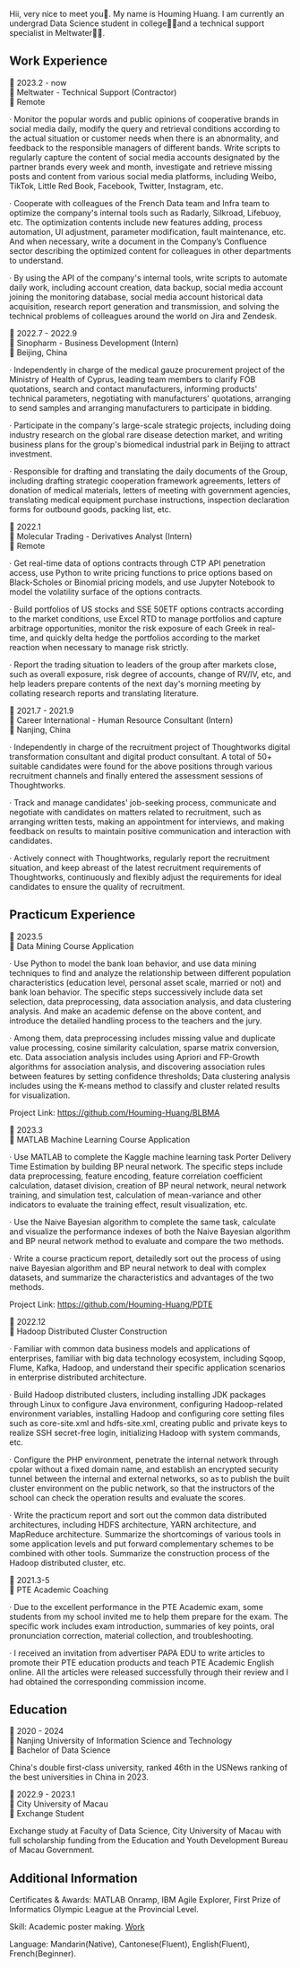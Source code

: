 Hii, very nice to meet you👋. My name is Houming Huang. I am currently an undergrad Data Science student in college👨‍🎓and a technical support specialist in Meltwater👨‍🔬.  
## Work Experience
📆 2023.2 - now  
💼 Meltwater - Technical Support (Contractor)  
📍 Remote  

· Monitor the popular words and public opinions of cooperative brands in social media daily, modify the query and retrieval conditions according to the actual situation or customer needs when there is an abnormality, and feedback to the responsible managers of different bands. Write scripts to regularly capture the content of social media accounts designated by the partner brands every week and month, investigate and retrieve missing posts and content from various social media platforms, including Weibo, TikTok, Little Red Book, Facebook, Twitter, Instagram, etc.

· Cooperate with colleagues of the French Data team and Infra team to optimize the company's internal tools such as Radarly, Silkroad, Lifebuoy, etc. The optimization contents include new features adding, process automation, UI adjustment, parameter modification, fault maintenance, etc. And when necessary, write a document in the Company’s Confluence sector describing the optimized content for colleagues in other departments to understand.

· By using the API of the company's internal tools, write scripts to automate daily work, including account creation, data backup, social media account joining the monitoring database, social media account historical data acquisition, research report generation and transmission, and solving the technical problems of colleagues around the world on Jira and Zendesk.


📆 2022.7 - 2022.9  
💼 Sinopharm - Business Development (Intern)  
📍 Beijing, China  

· Independently in charge of the medical gauze procurement project of the Ministry of Health of Cyprus, leading team members to clarify FOB quotations, search and contact manufacturers, informing products' technical parameters, negotiating with manufacturers' quotations, arranging to send samples and arranging manufacturers to participate in bidding.

· Participate in the company's large-scale strategic projects, including doing industry research on the global rare disease detection market, and writing business plans for the group's biomedical industrial park in Beijing to attract investment.

· Responsible for drafting and translating the daily documents of the Group, including drafting strategic cooperation framework agreements, letters of donation of medical materials, letters of meeting with government agencies, translating medical equipment purchase instructions, inspection declaration forms for outbound goods, packing list, etc.


📆 2022.1  
💼 Molecular Trading - Derivatives Analyst (Intern)  
📍 Remote  

· Get real-time data of options contracts through CTP API penetration access, use Python to write pricing functions to price options based on Black-Scholes or Binomial pricing models, and use Jupyter Notebook to model the volatility surface of the options contracts.

· Build portfolios of US stocks and SSE 50ETF options contracts according to the market conditions, use Excel RTD to manage portfolios and capture arbitrage opportunities, monitor the risk exposure of each Greek in real-time, and quickly delta hedge the portfolios according to the market reaction when necessary to manage risk strictly.

· Report the trading situation to leaders of the group after markets close, such as overall exposure, risk degree of accounts, change of RV/IV, etc, and help leaders prepare contents of the next day's morning meeting by collating research reports and translating literature.


📆 2021.7 - 2021.9  
💼 Career International - Human Resource Consultant (Intern)  
📍 Nanjing, China  

· Independently in charge of the recruitment project of Thoughtworks digital transformation consultant and digital product consultant. A total of 50+ suitable candidates were found for the above positions through various recruitment channels and finally entered the assessment sessions of Thoughtworks.

· Track and manage candidates' job-seeking process, communicate and negotiate with candidates on matters related to recruitment, such as arranging written tests, making an appointment for interviews, and making feedback on results to maintain positive communication and interaction with candidates.

· Actively connect with Thoughtworks, regularly report the recruitment situation, and keep abreast of the latest recruitment requirements of Thoughtworks, continuously and flexibly adjust the requirements for ideal candidates to ensure the quality of recruitment.
## Practicum Experience
📆 2023.5  
💼 Data Mining Course Application

· Use Python to model the bank loan behavior, and use data mining techniques to find and analyze the relationship between different population characteristics (education level, personal asset scale, married or not) and bank loan behavior. The specific steps successively include data set selection, data preprocessing, data association analysis, and data clustering analysis. And make an academic defense on the above content, and introduce the detailed handling process to the teachers and the jury.

· Among them, data preprocessing includes missing value and duplicate value processing, cosine similarity calculation, sparse matrix conversion, etc. Data association analysis includes using Apriori and FP-Growth algorithms for association analysis, and discovering association rules between features by setting confidence thresholds; Data clustering analysis includes using the K-means method to classify and cluster related results for visualization.

Project Link: https://github.com/Houming-Huang/BLBMA

📆 2023.3  
💼 MATLAB Machine Learning Course Application

· Use MATLAB to complete the Kaggle machine learning task Porter Delivery Time Estimation by building BP neural network. The specific steps include data preprocessing, feature encoding, feature correlation coefficient calculation, dataset division, creation of BP neural network, neural network training, and simulation test, calculation of mean-variance and other indicators to evaluate the training effect, result visualization, etc.

· Use the Naive Bayesian algorithm to complete the same task, calculate and visualize the performance indexes of both the Naive Bayesian algorithm and BP neural network method to evaluate and compare the two methods.

· Write a course practicum report, detailedly sort out the process of using naive Bayesian algorithm and BP neural network to deal with complex datasets, and summarize the characteristics and advantages of the two methods.

Project Link: https://github.com/Houming-Huang/PDTE

📆 2022.12  
💼 Hadoop Distributed Cluster Construction

· Familiar with common data business models and applications of enterprises, familiar with big data technology ecosystem, including Sqoop, Flume, Kafka, Hadoop, and understand their specific application scenarios in enterprise distributed architecture.

· Build Hadoop distributed clusters, including installing JDK packages through Linux to configure Java environment, configuring Hadoop-related environment variables, installing Hadoop and configuring core setting files such as core-site.xml and hdfs-site.xml, creating public and private keys to realize SSH secret-free login, initializing Hadoop with system commands, etc.

· Configure the PHP environment, penetrate the internal network through cpolar without a fixed domain name, and establish an encrypted security tunnel between the internal and external networks, so as to publish the built cluster environment on the public network, so that the instructors of the school can check the operation results and evaluate the scores.

· Write the practicum report and sort out the common data distributed architectures, including HDFS architecture, YARN architecture, and MapReduce architecture. Summarize the shortcomings of various tools in some application levels and put forward complementary schemes to be combined with other tools. Summarize the construction process of the Hadoop distributed cluster, etc.  

📆 2021.3-5  
💼 PTE Academic Coaching  

· Due to the excellent performance in the PTE Academic exam, some students from my school invited me to help them prepare for the exam. The specific work includes exam introduction, summaries of key points, oral pronunciation correction, material collection, and troubleshooting.  

· I received an invitation from advertiser PAPA EDU to write articles to promote their PTE education products and teach PTE Academic English online. All the articles were released successfully through their review and I had obtained the corresponding commission income.
## Education
📆 2020 - 2024  
🏫 Nanjing University of Information Science and Technology  
💼 Bachelor of Data Science  

China's double first-class university, ranked 46th in the USNews ranking of the best universities in China in 2023.

📆 2022.9 - 2023.1  
🏫 City University of Macau    
💼 Exchange Student  

Exchange study at Faculty of Data Science, City University of Macau with full scholarship funding from the Education and Youth Development Bureau of Macau Government.
## Additional Information
Certificates & Awards: MATLAB Onramp, IBM Agile Explorer, First Prize of Informatics Olympic League at the Provincial Level.  

Skill: Academic poster making. [Work](https://github.com/Houming-Huang/ComputerVision/blob/main/poster.jpg)

Language: Mandarin(Native), Cantonese(Fluent), English(Fluent), French(Beginner).
